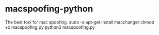 # macspoofing-python
The best tool for mac spoofing.                                                                                                                                                                           sudo -s                                                                                      apt-get install macchanger                                                                                  chmod +x macspoofing.py                                                                                   python3 macspoofing.py
